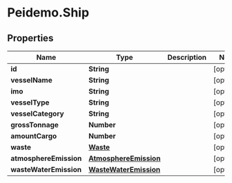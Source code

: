 # Peidemo.Ship

## Properties
Name | Type | Description | Notes
------------ | ------------- | ------------- | -------------
**id** | **String** |  | [optional] 
**vesselName** | **String** |  | [optional] 
**imo** | **String** |  | [optional] 
**vesselType** | **String** |  | [optional] 
**vesselCategory** | **String** |  | [optional] 
**grossTonnage** | **Number** |  | [optional] 
**amountCargo** | **Number** |  | [optional] 
**waste** | [**Waste**](Waste.md) |  | [optional] 
**atmosphereEmission** | [**AtmosphereEmission**](AtmosphereEmission.md) |  | [optional] 
**wasteWaterEmission** | [**WasteWaterEmission**](WasteWaterEmission.md) |  | [optional] 



